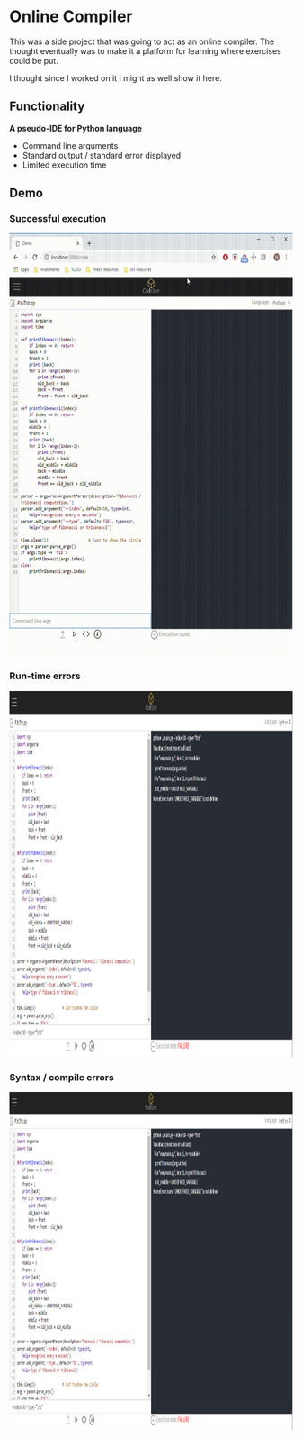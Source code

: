 # Online Compiler

This was a side project that was going to act as an online compiler.
The thought eventually was to make it a platform for learning where
exercises could be put.

I thought since I worked on it I might as well show it here.

## Functionality
**A pseudo-IDE for Python language**
- Command line arguments
- Standard output / standard error displayed
- Limited execution time

## Demo
### Successful execution
<img src="https://github.com/MatthewC221/online_compiler/blob/deployment/media/fibonacciDemo.gif" width="900" height="750">

### Run-time errors
<img src="https://github.com/MatthewC221/online_compiler/blob/deployment/media/runtimeFail.PNG" width="900" height="650">

### Syntax / compile errors
<img src="https://github.com/MatthewC221/online_compiler/blob/deployment/media/runtimeFail.PNG" width="900" height="600">